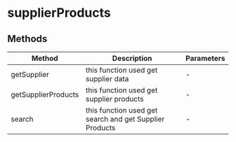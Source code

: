 # supplierProducts

## Methods

<!-- @vuese:supplierProducts:methods:start -->
|Method|Description|Parameters|
|---|---|---|
|getSupplier|this function used get supplier data|-|
|getSupplierProducts|this function used get supplier products|-|
|search|this function used get search and get Supplier Products|-|

<!-- @vuese:supplierProducts:methods:end -->


